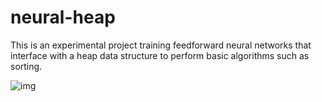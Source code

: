 # neural-heap
This is an experimental project training feedforward neural networks that interface with a heap data structure to perform basic algorithms such as sorting.

![img](https://ibb.co/kF9BzH)
